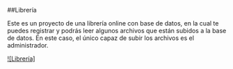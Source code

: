 ##Librería

Este es un proyecto de una librería online con base de datos, en la cual te puedes registrar y podrás leer algunos 
archivos que están subidos a la base de datos. En este caso, el único capaz de subir los archivos es el administrador.

[![Librería]](https://youtu.be/P2Dov0uCBm0)
